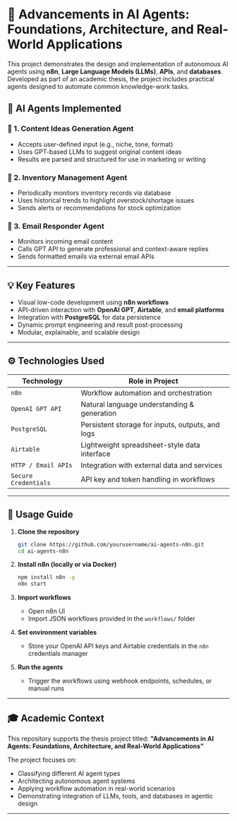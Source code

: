 

# 🧠 Advancements in AI Agents: Foundations, Architecture, and Real-World Applications

This project demonstrates the design and implementation of autonomous AI agents using **n8n**, **Large Language Models (LLMs)**, **APIs**, and **databases**. Developed as part of an academic thesis, the project includes practical agents designed to automate common knowledge-work tasks.

## 🚀 AI Agents Implemented

### 🔹 1. Content Ideas Generation Agent
- Accepts user-defined input (e.g., niche, tone, format)
- Uses GPT-based LLMs to suggest original content ideas
- Results are parsed and structured for use in marketing or writing

### 🔹 2. Inventory Management Agent
- Periodically monitors inventory records via database
- Uses historical trends to highlight overstock/shortage issues
- Sends alerts or recommendations for stock optimization

### 🔹 3. Email Responder Agent
- Monitors incoming email content
- Calls GPT API to generate professional and context-aware replies
- Sends formatted emails via external email APIs

---

## 💡 Key Features

- Visual low-code development using **n8n workflows**
- API-driven interaction with **OpenAI GPT**, **Airtable**, and **email platforms**
- Integration with **PostgreSQL** for data persistence
- Dynamic prompt engineering and result post-processing
- Modular, explainable, and scalable design

---

## ⚙️ Technologies Used

| Technology              | Role in Project                                       |
|------------------------|-------------------------------------------------------|
| `n8n`                  | Workflow automation and orchestration                 |
| `OpenAI GPT API`       | Natural language understanding & generation           |
| `PostgreSQL`           | Persistent storage for inputs, outputs, and logs      |
| `Airtable`             | Lightweight spreadsheet-style data interface          |
| `HTTP / Email APIs`    | Integration with external data and services           |
| `Secure Credentials`   | API key and token handling in workflows               |

---


## 🧪 Usage Guide

1. **Clone the repository**
   ```bash
   git clone https://github.com/yourusername/ai-agents-n8n.git
   cd ai-agents-n8n

2. **Install n8n (locally or via Docker)**

   ```bash
   npm install n8n -g
   n8n start
   ```

3. **Import workflows**

   * Open n8n UI
   * Import JSON workflows provided in the `workflows/` folder

4. **Set environment variables**

   * Store your OpenAI API keys and Airtable credentials in the `n8n` credentials manager

5. **Run the agents**

   * Trigger the workflows using webhook endpoints, schedules, or manual runs

---

## 🎓 Academic Context

This repository supports the thesis project titled:
**"Advancements in AI Agents: Foundations, Architecture, and Real-World Applications"**

The project focuses on:

* Classifying different AI agent types
* Architecting autonomous agent systems
* Applying workflow automation in real-world scenarios
* Demonstrating integration of LLMs, tools, and databases in agentic design

---




